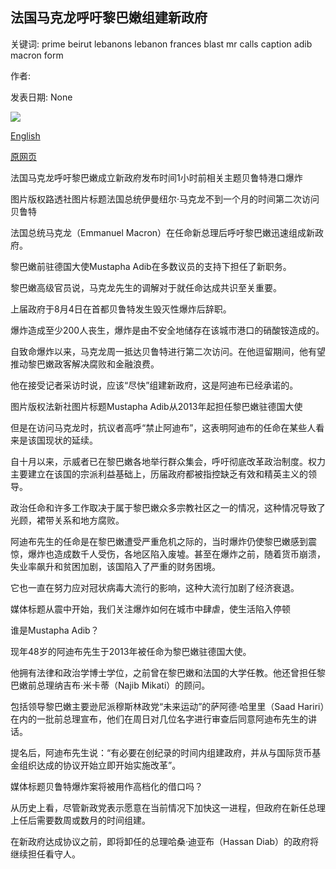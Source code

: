 ## 法国马克龙呼吁黎巴嫩组建新政府

关键词: prime beirut lebanons lebanon frances blast mr calls caption adib macron form

作者: 

发表日期: None

![](https://ichef.bbci.co.uk/news/1024/branded_news/F4FF/production/_114191726_hi063112932.jpg)

[English](France%27s%20Macron%20calls%20on%20Lebanon%20to%20form%20new%20government.md)

[原网页](https://www.bbc.com/news/world-middle-east-53965750)

法国马克龙呼吁黎巴嫩成立新政府发布时间1小时前相关主题贝鲁特港口爆炸

图片版权路透社图片标题法国总统伊曼纽尔·马克龙不到一个月的时间第二次访问贝鲁特

法国总统马克龙（Emmanuel Macron）在任命新总理后呼吁黎巴嫩迅速组成新政府。

黎巴嫩前驻德国大使Mustapha Adib在多数议员的支持下担任了新职务。

黎巴嫩高级官员说，马克龙先生的调解对于就任命达成共识至关重要。

上届政府于8月4日在首都贝鲁特发生毁灭性爆炸后辞职。

爆炸造成至少200人丧生，爆炸是由不安全地储存在该城市港口的硝酸铵造成的。

自致命爆炸以来，马克龙周一抵达贝鲁特进行第二次访问。在他逗留期间，他有望推动黎巴嫩政客解决腐败和金融浪费。

他在接受记者采访时说，应该“尽快”组建新政府，这是阿迪布已经承诺的。

图片版权法新社图片标题Mustapha Adib从2013年起担任黎巴嫩驻德国大使

但是在访问马克龙时，抗议者高呼“禁止阿迪布”，这表明阿迪布的任命在某些人看来是该国现状的延续。

自十月以来，示威者已在黎巴嫩各地举行群众集会，呼吁彻底改革政治制度。权力主要建立在该国的宗派利益基础上，历届政府都被指控缺乏有效和精英主义的领导。

政治任命和许多工作取决于属于黎巴嫩众多宗教社区之一的情况，这种情况导致了光顾，裙带关系和地方腐败。

阿迪布先生的任命是在黎巴嫩遭受严重危机之际的，当时爆炸仍使黎巴嫩感到震惊，爆炸也造成数千人受伤，各地区陷入废墟。甚至在爆炸之前，随着货币崩溃，失业率飙升和贫困加剧，该国陷入了严重的财务困境。

它也一直在努力应对冠状病毒大流行的影响，这种大流行加剧了经济衰退。

媒体标题从震中开始，我们关注爆炸如何在城市中肆虐，使生活陷入停顿

谁是Mustapha Adib？

现年48岁的阿迪布先生于2013年被任命为黎巴嫩驻德国大使。

他拥有法律和政治学博士学位，之前曾在黎巴嫩和法国的大学任教。他还曾担任黎巴嫩前总理纳吉布·米卡蒂（Najib Mikati）的顾问。

包括领导黎巴嫩主要逊尼派穆斯林政党“未来运动”的萨阿德·哈里里（Saad Hariri）在内的一批前总理宣布，他们在周日对几位名字进行审查后同意阿迪布先生的讲话。

提名后，阿迪布先生说：“有必要在创纪录的时间内组建政府，并从与国际货币基金组织达成的协议开始立即开始实施改革”。

媒体标题贝鲁特爆炸案将被用作高档化的借口吗？

从历史上看，尽管新政党表示愿意在当前情况下加快这一进程，但政府在新任总理上任后需要数周或数月的时间组建。

在新政府达成协议之前，即将卸任的总理哈桑·迪亚布（Hassan Diab）的政府将继续担任看守人。